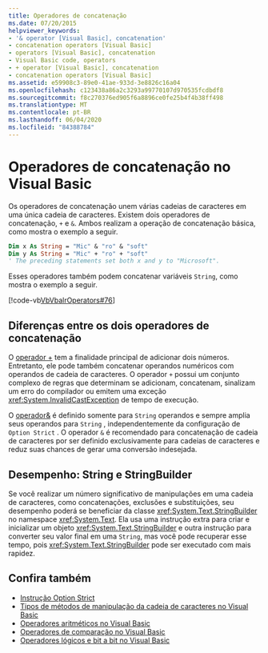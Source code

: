 ```yaml
---
title: Operadores de concatenação
ms.date: 07/20/2015
helpviewer_keywords:
- '& operator [Visual Basic], concatenation'
- concatenation operators [Visual Basic]
- operators [Visual Basic], concatenation
- Visual Basic code, operators
- + operator [Visual Basic], concatenation
- concatenation operators [Visual Basic]
ms.assetid: e59908c3-89e0-41ae-933d-3e8826c16a04
ms.openlocfilehash: c123438a86a2c3293a99770107d970535fcdbdf8
ms.sourcegitcommit: f8c270376ed905f6a8896ce0fe25b4f4b38ff498
ms.translationtype: MT
ms.contentlocale: pt-BR
ms.lasthandoff: 06/04/2020
ms.locfileid: "84388784"
---
```

# <a name="concatenation-operators-in-visual-basic"></a>Operadores de concatenação no Visual Basic

Os operadores de concatenação unem várias cadeias de caracteres em uma única cadeia de caracteres. Existem dois operadores de concatenação, `+` e `&`. Ambos realizam a operação de concatenação básica, como mostra o exemplo a seguir.

```vb
Dim x As String = "Mic" & "ro" & "soft"
Dim y As String = "Mic" + "ro" + "soft"
' The preceding statements set both x and y to "Microsoft".
```

Esses operadores também podem concatenar variáveis `String`, como mostra o exemplo a seguir.

[!code-vb[VbVbalrOperators#76](~/samples/snippets/visualbasic/VS_Snippets_VBCSharp/VbVbalrOperators/VB/Class1.vb#76)]

## <a name="differences-between-the-two-concatenation-operators"></a>Diferenças entre os dois operadores de concatenação

O [operador +](../../../language-reference/operators/addition-operator.md) tem a finalidade principal de adicionar dois números. Entretanto, ele pode também concatenar operandos numéricos com operandos de cadeia de caracteres. O operador `+` possui um conjunto complexo de regras que determinam se adicionam, concatenam, sinalizam um erro do compilador ou emitem uma exceção <xref:System.InvalidCastException> de tempo de execução.

O [operador&](../../../language-reference/operators/concatenation-operator.md) é definido somente para `String` operandos e sempre amplia seus operandos para `String` , independentemente da configuração de `Option Strict` . O operador `&` é recomendado para concatenação de cadeia de caracteres por ser definido exclusivamente para cadeias de caracteres e reduz suas chances de gerar uma conversão indesejada.

## <a name="performance-string-and-stringbuilder"></a>Desempenho: String e StringBuilder

Se você realizar um número significativo de manipulações em uma cadeia de caracteres, como concatenações, exclusões e substituições, seu desempenho poderá se beneficiar da classe <xref:System.Text.StringBuilder> no namespace <xref:System.Text>. Ela usa uma instrução extra para criar e inicializar um objeto <xref:System.Text.StringBuilder> e outra instrução para converter seu valor final em uma `String`, mas você pode recuperar esse tempo, pois <xref:System.Text.StringBuilder> pode ser executado com mais rapidez.

## <a name="see-also"></a>Confira também

- [Instrução Option Strict](../../../language-reference/statements/option-strict-statement.md)
- [Tipos de métodos de manipulação da cadeia de caracteres no Visual Basic](../strings/types-of-string-manipulation-methods.md)
- [Operadores aritméticos no Visual Basic](arithmetic-operators.md)
- [Operadores de comparação no Visual Basic](comparison-operators.md)
- [Operadores lógicos e bit a bit no Visual Basic](logical-and-bitwise-operators.md)
